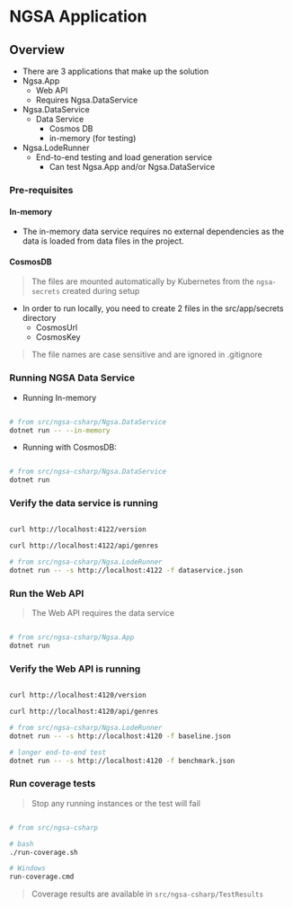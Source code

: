 # NGSA Application

## Overview

- There are 3 applications that make up the solution
- Ngsa.App
  - Web API
  - Requires Ngsa.DataService
- Ngsa.DataService
  - Data Service
    - Cosmos DB
    - in-memory (for testing)
- Ngsa.LodeRunner
  - End-to-end testing and load generation service
    - Can test Ngsa.App and/or Ngsa.DataService

### Pre-requisites

#### In-memory

- The in-memory data service requires no external dependencies as the data is loaded from data files in the project.

#### CosmosDB

> The files are mounted automatically by Kubernetes from the `ngsa-secrets` created during setup

- In order to run locally, you need to create 2 files in the src/app/secrets directory
  - CosmosUrl
  - CosmosKey

> The file names are case sensitive and are ignored in .gitignore

### Running NGSA Data Service

- Running In-memory

```bash

# from src/ngsa-csharp/Ngsa.DataService
dotnet run -- --in-memory

```

- Running with CosmosDB:

```bash

# from src/ngsa-csharp/Ngsa.DataService
dotnet run

```

### Verify the data service is running

```bash

curl http://localhost:4122/version

curl http://localhost:4122/api/genres

# from src/ngsa-csharp/Ngsa.LodeRunner
dotnet run -- -s http://localhost:4122 -f dataservice.json

```

### Run the Web API

> The Web API requires the data service

```bash

# from src/ngsa-csharp/Ngsa.App
dotnet run

```

### Verify the Web API is running

```bash

curl http://localhost:4120/version

curl http://localhost:4120/api/genres

# from src/ngsa-csharp/Ngsa.LodeRunner
dotnet run -- -s http://localhost:4120 -f baseline.json

# longer end-to-end test
dotnet run -- -s http://localhost:4120 -f benchmark.json

```

### Run coverage tests

> Stop any running instances or the test will fail

```bash

# from src/ngsa-csharp

# bash
./run-coverage.sh

# Windows
run-coverage.cmd

```

> Coverage results are available in `src/ngsa-csharp/TestResults`
